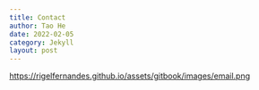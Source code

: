 ```yaml
---
title: Contact
author: Tao He
date: 2022-02-05
category: Jekyll
layout: post
---
```


https://rigelfernandes.github.io/assets/gitbook/images/email.png
